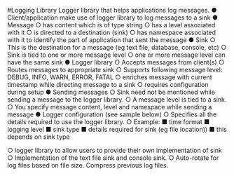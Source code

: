 #Logging Library
Logger library that helps applications log messages.
● Client/application make use of logger library to log messages to a sink
● Message
○ has content which is of type string
○ has a level associated with it
○ is directed to a destination (sink)
○ has namespace associated with it to identify the part of application that sent the
message
● Sink
○ This is the destination for a message (eg text file, database, console, etc)
○ Sink is tied to one or more message level
○ one or more message level can have the same sink
● Logger library
○ Accepts messages from client(s)
○ Routes messages to appropriate sink
○ Supports following message level: DEBUG, INFO, WARN, ERROR, FATAL
○ enriches message with current timestamp while directing message to a sink
○ requires configuration during setup
● Sending messages
○ Sink need not be mentioned while sending a message to the logger library.
○ A message level is tied to a sink.
○ You specify message content, level and namespace while sending a message
● Logger configuration (see sample below)
○ Specifies all the details required to use the logger library.
○ Example:
■ time format
■ logging level
■ sink type
■ details required for sink (eg file location))
■ this depends on sink type

○ logger library to allow users to provide their own implementation of
sink
○ Implementation of the text file sink and console sink.
○ Auto-rotate for log files based on file size. Compress previous log files.

